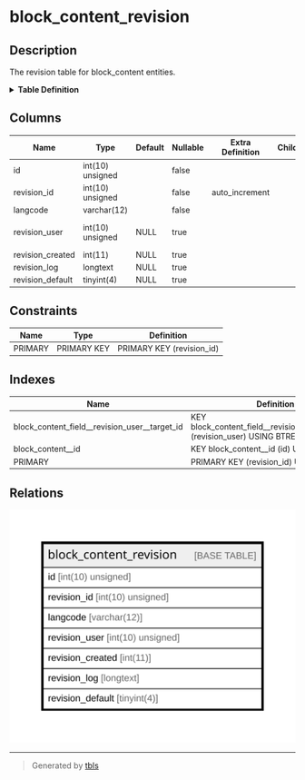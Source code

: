 # block_content_revision

## Description

The revision table for block_content entities.

<details>
<summary><strong>Table Definition</strong></summary>

```sql
CREATE TABLE `block_content_revision` (
  `id` int(10) unsigned NOT NULL,
  `revision_id` int(10) unsigned NOT NULL AUTO_INCREMENT,
  `langcode` varchar(12) CHARACTER SET ascii COLLATE ascii_general_ci NOT NULL,
  `revision_user` int(10) unsigned DEFAULT NULL COMMENT 'The ID of the target entity.',
  `revision_created` int(11) DEFAULT NULL,
  `revision_log` longtext DEFAULT NULL,
  `revision_default` tinyint(4) DEFAULT NULL,
  PRIMARY KEY (`revision_id`),
  KEY `block_content__id` (`id`),
  KEY `block_content_field__revision_user__target_id` (`revision_user`)
) ENGINE=InnoDB AUTO_INCREMENT=[Redacted by tbls] DEFAULT CHARSET=utf8mb4 COLLATE=utf8mb4_general_ci COMMENT='The revision table for block_content entities.'
```

</details>

## Columns

| Name | Type | Default | Nullable | Extra Definition | Children | Parents | Comment |
| ---- | ---- | ------- | -------- | ---------------- | -------- | ------- | ------- |
| id | int(10) unsigned |  | false |  |  |  |  |
| revision_id | int(10) unsigned |  | false | auto_increment |  |  |  |
| langcode | varchar(12) |  | false |  |  |  |  |
| revision_user | int(10) unsigned | NULL | true |  |  |  | The ID of the target entity. |
| revision_created | int(11) | NULL | true |  |  |  |  |
| revision_log | longtext | NULL | true |  |  |  |  |
| revision_default | tinyint(4) | NULL | true |  |  |  |  |

## Constraints

| Name | Type | Definition |
| ---- | ---- | ---------- |
| PRIMARY | PRIMARY KEY | PRIMARY KEY (revision_id) |

## Indexes

| Name | Definition |
| ---- | ---------- |
| block_content_field__revision_user__target_id | KEY block_content_field__revision_user__target_id (revision_user) USING BTREE |
| block_content__id | KEY block_content__id (id) USING BTREE |
| PRIMARY | PRIMARY KEY (revision_id) USING BTREE |

## Relations

![er](block_content_revision.svg)

---

> Generated by [tbls](https://github.com/k1LoW/tbls)
